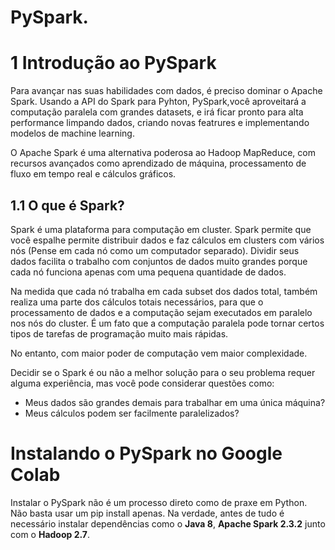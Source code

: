 # PySpark.

# 1 **Introdução ao PySpark**

Para avançar nas suas habilidades com dados, é preciso dominar o Apache Spark. Usando a API do Spark para Pyhton, PySpark,você aproveitará a computação paralela com grandes datasets, e irá ficar pronto para alta performance limpando dados, criando novas featrures e implementando modelos de machine learning. 

O Apache Spark é uma alternativa poderosa ao Hadoop MapReduce, com recursos avançados como aprendizado de máquina, processamento de fluxo em tempo real e cálculos gráficos.

## 1.1 O que é Spark?

Spark é uma plataforma para computação em cluster. Spark permite que você espalhe permite distribuir dados e faz cálculos em clusters com vários nós (Pense em cada nó como um computador separado). Dividir seus dados facilita o trabalho com conjuntos de dados muito grandes porque cada nó funciona apenas com uma pequena quantidade de dados.

Na medida que cada nó trabalha em cada subset dos dados total, também realiza uma parte dos cálculos totais necessários, para que o processamento de dados e a computação sejam executados em paralelo nos nós do cluster. É um fato que a computação paralela pode tornar certos tipos de tarefas de programação muito mais rápidas.

No entanto, com maior poder de computação vem maior complexidade.

Decidir se o Spark é ou não a melhor solução para o seu problema requer alguma experiência, mas você pode considerar questões como:

- Meus dados são grandes demais para trabalhar em uma única máquina?
- Meus cálculos podem ser facilmente paralelizados?

# Instalando o PySpark no Google Colab
Instalar o PySpark não é um processo direto como de praxe em Python. Não basta usar um pip install apenas. Na verdade, antes de tudo é necessário instalar dependências como o **Java 8**, **Apache Spark 2.3.2** junto com o **Hadoop 2.7**.
